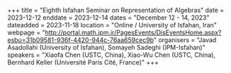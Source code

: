 +++
title = "Eighth Isfahan Seminar on Representation of Algebras"
date = 2023-12-12
enddate = 2023-12-14
dates = "December 12 - 14, 2023"
dateadded = 2023-11-18
location = "Online / University of Isfahan, Iran"
webpage = "http://portal.math.ipm.ir/PagesEvents/DisEventsHome.aspx?esbu=31b09581-936f-4420-944c-76aa659cec9b"
organisers = "Javad Asadollahi (University of Isfahan), Somayeh Sadeghi (IPM-Isfahan)"
speakers = "Xiaofa Chen (USTC, China), Xiao-Wu Chen (USTC, China), Bernhard Keller (Université Paris Cité, France)"
+++
